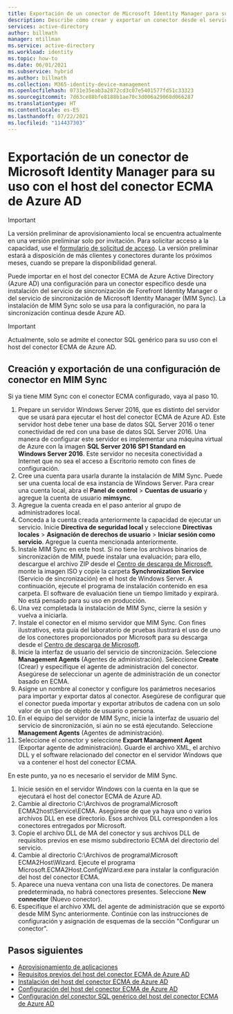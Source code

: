 ```yaml
---
title: Exportación de un conector de Microsoft Identity Manager para su uso con el host del conector ECMA de Azure AD
description: Describe cómo crear y exportar un conector desde el servicio de sincronización de MIM para su uso con el host del conector ECMA de Azure AD.
services: active-directory
author: billmath
manager: mtillman
ms.service: active-directory
ms.workload: identity
ms.topic: how-to
ms.date: 06/01/2021
ms.subservice: hybrid
ms.author: billmath
ms.collection: M365-identity-device-management
ms.openlocfilehash: 0731e35eab3a2872cd3c07e5401577fd51c33323
ms.sourcegitcommit: 7d63ce88bfe8188b1ae70c3d006a29068d066287
ms.translationtype: HT
ms.contentlocale: es-ES
ms.lasthandoff: 07/22/2021
ms.locfileid: "114437303"
---
```

# <a name="export-a-microsoft-identity-manager-connector-for-use-with-the-azure-ad-ecma-connector-host"></a>Exportación de un conector de Microsoft Identity Manager para su uso con el host del conector ECMA de Azure AD

>[!IMPORTANT]
> La versión preliminar de aprovisionamiento local se encuentra actualmente en una versión preliminar solo por invitación. Para solicitar acceso a la capacidad, use el [formulario de solicitud de acceso](https://aka.ms/onpremprovisioningpublicpreviewaccess). La versión preliminar estará a disposición de más clientes y conectores durante los próximos meses, cuando se prepare la disponibilidad general.

Puede importar en el host del conector ECMA de Azure Active Directory (Azure AD) una configuración para un conector específico desde una instalación del servicio de sincronización de Forefront Identity Manager o del servicio de sincronización de Microsoft Identity Manager (MIM Sync). La instalación de MIM Sync solo se usa para la configuración, no para la sincronización continua desde Azure AD.

>[!IMPORTANT]
>Actualmente, solo se admite el conector SQL genérico para su uso con el host del conector ECMA de Azure AD.

## <a name="create-and-export-a-connector-configuration-in-mim-sync"></a>Creación y exportación de una configuración de conector en MIM Sync
Si ya tiene MIM Sync con el conector ECMA configurado, vaya al paso 10.

 1. Prepare un servidor Windows Server 2016, que es distinto del servidor que se usará para ejecutar el host del conector ECMA de Azure AD. Este servidor host debe tener una base de datos SQL Server 2016 o tener conectividad de red con una base de datos SQL Server 2016. Una manera de configurar este servidor es implementar una máquina virtual de Azure con la imagen **SQL Server 2016 SP1 Standard en Windows Server 2016**. Este servidor no necesita conectividad a Internet que no sea el acceso a Escritorio remoto con fines de configuración.
 1. Cree una cuenta para usarla durante la instalación de MIM Sync. Puede ser una cuenta local de esa instancia de Windows Server. Para crear una cuenta local, abra el **Panel de control** > **Cuentas de usuario** y agregue la cuenta de usuario **mimsync**.
 1. Agregue la cuenta creada en el paso anterior al grupo de administradores local.
 1. Conceda a la cuenta creada anteriormente la capacidad de ejecutar un servicio. Inicie **Directiva de seguridad local** y seleccione **Directivas locales** > **Asignación de derechos de usuario** > **Iniciar sesión como servicio**. Agregue la cuenta mencionada anteriormente.
 1. Instale MIM Sync en este host. Si no tiene los archivos binarios de sincronización de MIM, puede instalar una evaluación; para ello, descargue el archivo ZIP desde el [Centro de descarga de Microsoft](https://www.microsoft.com/en-us/download/details.aspx?id=48244), monte la imagen ISO y copie la carpeta **Synchronization Service** (Servicio de sincronización) en el host de Windows Server. A continuación, ejecute el programa de instalación contenido en esa carpeta. El software de evaluación tiene un tiempo limitado y expirará. No está pensado para su uso en producción.
 1. Una vez completada la instalación de MIM Sync, cierre la sesión y vuelva a iniciarla.
 1. Instale el conector en el mismo servidor que MIM Sync. Con fines ilustrativos, esta guía del laboratorio de pruebas ilustrará el uso de uno de los conectores proporcionados por Microsoft para su descarga desde el [Centro de descarga de Microsoft](https://www.microsoft.com/en-us/download/details.aspx?id=51495).
 1. Inicie la interfaz de usuario del servicio de sincronización. Seleccione **Management Agents** (Agentes de administración). Seleccione **Create** (Crear) y especifique el agente de administración del conector. Asegúrese de seleccionar un agente de administración de un conector basado en ECMA.
 1. Asigne un nombre al conector y configure los parámetros necesarios para importar y exportar datos al conector. Asegúrese de configurar que el conector pueda importar y exportar atributos de cadena con un solo valor de un tipo de objeto de usuario o persona.
 1. En el equipo del servidor de MIM Sync, inicie la interfaz de usuario del servicio de sincronización, si aún no se está ejecutando. Seleccione **Management Agents** (Agentes de administración).
 1. Seleccione el conector y seleccione **Export Management Agent** (Exportar agente de administración). Guarde el archivo XML, el archivo DLL y el software relacionado del conector en el servidor Windows que va a contener el host del conector ECMA.

En este punto, ya no es necesario el servidor de MIM Sync.

 1. Inicie sesión en el servidor Windows con la cuenta en la que se ejecutará el host del conector ECMA de Azure AD.
 1. Cambie al directorio C:\Archivos de programa\Microsoft ECMA2host\Service\ECMA. Asegúrese de que ya haya uno o varios archivos DLL en ese directorio. Esos archivos DLL corresponden a los conectores entregados por Microsoft.
 1. Copie el archivo DLL de MA del conector y sus archivos DLL de requisitos previos en ese mismo subdirectorio ECMA del directorio del servicio.
 1. Cambie al directorio C:\Archivos de programa\Microsoft ECMA2Host\Wizard. Ejecute el programa Microsoft.ECMA2Host.ConfigWizard.exe para instalar la configuración del host del conector ECMA.
 1. Aparece una nueva ventana con una lista de conectores. De manera predeterminada, no habrá conectores presentes. Seleccione **New connector** (Nuevo conector).
 1. Especifique el archivo XML del agente de administración que se exportó desde MIM Sync anteriormente. Continúe con las instrucciones de configuración y asignación de esquemas de la sección "Configurar un conector".

## <a name="next-steps"></a>Pasos siguientes

- [Aprovisionamiento de aplicaciones](user-provisioning.md)
- [Requisitos previos del host del conector ECMA de Azure AD](on-premises-ecma-prerequisites.md)
- [Instalación del host del conector ECMA de Azure AD](on-premises-ecma-install.md)
- [Configuración del host del conector ECMA de Azure AD](on-premises-ecma-configure.md)
- [Configuración del conector SQL genérico del host del conector ECMA de Azure AD](on-premises-sql-connector-configure.md)
